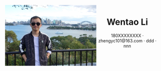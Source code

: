 <img src="fig/lwt.jpeg" width = "300" height = "200" align=left />

 <center>
     <h1>Wentao Li</h1>
     <div>
         <span>
             180XXXXXXXX
         </span>
         ·
         <span>
             zhengyc101@163.com
         </span>
         ·
         <span>
             ddd
         </span>
         ·
         <span>
             nnn
         </span>
     </div>
 </center>
